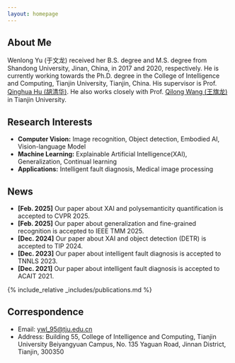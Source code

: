 ```yaml
---
layout: homepage
---
```


## About Me
Wenlong Yu (于文龙) received her B.S. degree and M.S. degree from Shandong University, Jinan, China, in 2017 and 2020, respectively. He is currently working towards the Ph.D. degree in the College of Intelligence and Computing, Tianjin University, Tianjin, China. His supervisor is Prof. [Qinghua Hu (胡清华)](https://cic.tju.edu.cn/faculty/huqinghua/index.html). He also works closely with Prof. [Qilong Wang (王旗龙)](https://csqlwang.github.io/homepage/) in Tianjin University. 

## Research Interests

- **Computer Vision:** Image recognition, Object detection, Embodied AI, Vision-language Model
- **Machine Learning:** Explainable Artificial Intelligence(XAI), Generalization, Continual learning
- **Applications:** Intelligent fault diagnosis, Medical image processing

## News
- **[Feb. 2025]** Our paper about XAI and polysemanticity quantification is accepted to CVPR 2025.
- **[Feb. 2025]** Our paper about generalization and fine-grained recognition is accepted to IEEE TMM 2025.
- **[Dec. 2024]** Our paper about XAI and object detection (DETR) is accepted to TIP 2024.
- **[Dec. 2023]** Our paper about intelligent fault diagnosis is accepted to TNNLS 2023.
- **[Dec. 2021]** Our paper about intelligent fault diagnosis is accepted to ACAIT 2021.

{% include_relative _includes/publications.md %}

## Correspondence
- Email: ywl_95@tju.edu.cn
- Address: Building 55, College of Intelligence and Computing, Tianjin University Beiyangyuan Campus, No. 135 Yaguan Road, Jinnan District, Tianjin, 300350 
